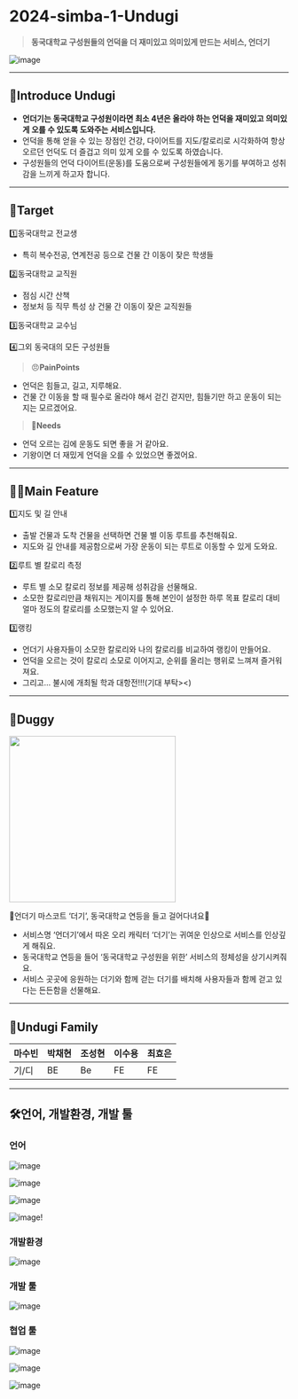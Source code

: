 # 2024-simba-1-Undugi

> **동국대학교 구성원들의 언덕을 더 재미있고 의미있게 만드는 서비스, 언더기**
> 
![image](https://github.com/LikeLion-at-DGU/2024-simba-1-Undugi/assets/112747336/37cb2f9f-0bf2-4c68-b3bf-e68d8c0de638)



---

## 🦆Introduce Undugi

- **언더기는 동국대학교 구성원이라면 최소 4년은 올라야 하는 언덕을 재미있고 의미있게 오를 수 있도록 도와주는 서비스입니다.**
- 언덕을 통해 얻을 수 있는 장점인 건강, 다이어트를 지도/칼로리로 시각화하여 항상 오르던 언덕도 더 즐겁고 의미 있게 오를 수 있도록 하였습니다.
- 구성원들의 언덕 다이어트(운동)를 도움으로써 구성원들에게 동기를 부여하고 성취감을 느끼게 하고자 합니다.

---

## 🎯Target

1️⃣동국대학교 전교생

- 특히 복수전공, 연계전공 등으로 건물 간 이동이 잦은 학생들

2️⃣동국대학교 교직원

- 점심 시간 산책
- 정보처 등 직무 특성 상 건물 간 이동이 잦은 교직원들

3️⃣동국대학교 교수님

4️⃣그외 동국대의 모든 구성원들

> 😠**PainPoints**
> 
- 언덕은 힘들고, 길고, 지루해요.
- 건물 간 이동을 할 때 필수로 올라야 해서 걷긴 걷지만, 힘들기만 하고 운동이 되는지는 모르겠어요.

> **🤩Needs**
> 
- 언덕 오르는 김에 운동도 되면 좋을 거 같아요.
- 기왕이면 더 재밌게 언덕을 오를 수 있었으면 좋겠어요.

---

## 🤳🏼Main Feature

1️⃣지도 및 길 안내

- 출발 건물과 도착 건물을 선택하면 건물 별 이동 루트를 추천해줘요.
- 지도와 길 안내를 제공함으로써 가장 운동이 되는 루트로 이동할 수 있게 도와요.

2️⃣루트 별 칼로리 측정

- 루트 별 소모 칼로리 정보를 제공해 성취감을 선물해요.
- 소모한 칼로리만큼 채워지는 게이지를 통해 본인이 설정한 하루 목표 칼로리 대비 얼마 정도의 칼로리를 소모했는지 알 수 있어요.

3️⃣랭킹

- 언더기 사용자들이 소모한 칼로리와 나의 칼로리를 비교하여 랭킹이 만들어요.
- 언덕을 오르는 것이 칼로리 소모로 이어지고, 순위를 올리는 행위로 느껴져 즐거워져요.
- 그리고… 불시에 개최될 학과 대항전!!!(기대 부탁><)

---

## 🦆Duggy

<img style="width:300px" src="https://github.com/LikeLion-at-DGU/2024-simba-1-Undugi/assets/112747336/625e1a68-2219-41df-98af-8b006a58f6e3"/>

🏮언더기 마스코트 ‘더기’, 동국대학교 연등을 들고 걸어다녀요🏮

- 서비스명 ‘언더기’에서 따온 오리 캐릭터 ‘더기’는 귀여운 인상으로 서비스를 인상깊게 해줘요.
- 동국대학교 연등을 들어 ‘동국대학교 구성원을 위한’ 서비스의 정체성을 상기시켜줘요.
- 서비스 곳곳에 응원하는 더기와 함께 걷는 더기를 배치해 사용자들과 함께 걷고 있다는 든든함을 선물해요.

---

## 👯Undugi Family

| 마수빈 | 박채현 | 조성현 | 이수용 | 최효은 |
| --- | --- | --- | --- | --- |
| 기/디 | BE | Be | FE | FE |

---

## 🛠️언어, 개발환경, 개발 툴

### 언어

![image](https://github.com/LikeLion-at-DGU/2024-simba-1-Undugi/assets/112747336/1743ce8f-f891-4075-b600-f1f480dda49a)

![image](https://github.com/LikeLion-at-DGU/2024-simba-1-Undugi/assets/112747336/65d64e70-b710-4a19-82b0-517f67fbd47d)

![image](https://github.com/LikeLion-at-DGU/2024-simba-1-Undugi/assets/112747336/9d5cb1d3-ae20-456f-a537-8e8a1264781f)

![image](https://github.com/LikeLion-at-DGU/2024-simba-1-Undugi/assets/112747336/1935200e-257c-462d-823f-dc657834698f)!

### 개발환경

![image](https://github.com/LikeLion-at-DGU/2024-simba-1-Undugi/assets/112747336/de6f5ed6-a2c6-4d17-8a3d-1314fe01a0b6)

### 개발 툴

![image](https://github.com/LikeLion-at-DGU/2024-simba-1-Undugi/assets/112747336/c98fa25b-fd90-4ab4-90ec-17ff0ed71eca)

### 협업 툴

![image](https://github.com/LikeLion-at-DGU/2024-simba-1-Undugi/assets/112747336/70abf913-fc5e-4b2e-8d5f-74d767c92dfb)

![image](https://github.com/LikeLion-at-DGU/2024-simba-1-Undugi/assets/112747336/8778bf47-1b78-4aa5-bf16-621666e4311f)

![image](https://github.com/LikeLion-at-DGU/2024-simba-1-Undugi/assets/112747336/1539a9f5-a925-424a-adc0-90bc1c412055)
